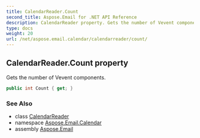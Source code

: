 ```yaml
---
title: CalendarReader.Count
second_title: Aspose.Email for .NET API Reference
description: CalendarReader property. Gets the number of Vevent components
type: docs
weight: 20
url: /net/aspose.email.calendar/calendarreader/count/
---
```

## CalendarReader.Count property

Gets the number of Vevent components.

```csharp
public int Count { get; }
```

### See Also

* class [CalendarReader](../)
* namespace [Aspose.Email.Calendar](../../calendarreader/)
* assembly [Aspose.Email](../../../)


